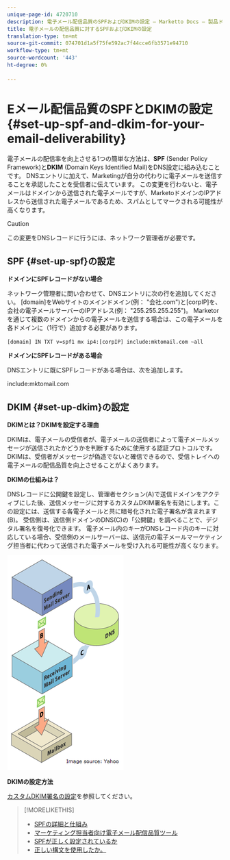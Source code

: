 ```yaml
---
unique-page-id: 4720710
description: 電子メール配信品質のSPFおよびDKIMの設定 — Marketto Docs — 製品ドキュメント
title: 電子メールの配信品質に対するSPFおよびDKIMの設定
translation-type: tm+mt
source-git-commit: 074701d1a5f75fe592ac7f44cce6fb3571e94710
workflow-type: tm+mt
source-wordcount: '443'
ht-degree: 0%

---
```



# Eメール配信品質のSPFとDKIMの設定{#set-up-spf-and-dkim-for-your-email-deliverability}

電子メールの配信率を向上させる1つの簡単な方法は、**SPF** (Sender Policy Framework)と&#x200B;**DKIM** (Domain Keys Identified Mail)をDNS設定に組み込むことです。 DNSエントリに加えて、Marketingが自分の代わりに電子メールを送信することを承認したことを受信者に伝えています。 この変更を行わないと、電子メールはドメインから送信された電子メールですが、MarketoドメインのIPアドレスから送信された電子メールであるため、スパムとしてマークされる可能性が高くなります。

>[!CAUTION]
>
>この変更をDNSレコードに行うには、ネットワーク管理者が必要です。

## SPF {#set-up-spf}の設定

**ドメインにSPFレコードがない場合**

ネットワーク管理者に問い合わせて、DNSエントリに次の行を追加してください。 [domain]をWebサイトのメインドメイン(例： &quot;会社.com&quot;)と[corpIP]を、会社の電子メールサーバーのIPアドレス(例： &quot;255.255.255.255&quot;)。 Marketorを通じて複数のドメインからの電子メールを送信する場合は、この電子メールを各ドメインに（1行で）追加する必要があります。

`[domain] IN TXT v=spf1 mx ip4:[corpIP] include:mktomail.com ~all`

**ドメインにSPFレコードがある場合**

DNSエントリに既にSPFレコードがある場合は、次を追加します。

include:mktomail.com

## DKIM {#set-up-dkim}の設定

**DKIMとは？DKIMを設定する理由**

DKIMは、電子メールの受信者が、電子メールの送信者によって電子メールメッセージが送信されたかどうかを判断するために使用する認証プロトコルです。 DKIMは、受信者がメッセージが偽造でないと確信できるので、受信トレイへの電子メールの配信品質を向上させることがよくあります。

**DKIMの仕組みは？**

DNSレコードに公開鍵を設定し、管理者セクション(A)で送信ドメインをアクティブにした後、送信メッセージに対するカスタムDKIM署名を有効にします。この設定には、送信する各電子メールと共に暗号化された電子署名が含まれます(B)。 受信側は、送信側ドメインのDNS(C)の「公開鍵」を調べることで、デジタル署名を復号化できます。 電子メール内のキーがDNSレコード内のキーに対応している場合、受信側のメールサーバーは、送信元の電子メールマーケティング担当者に代わって送信された電子メールを受け入れる可能性が高くなります。

![](assets/image2015-1-12-13-3a56-3a55.png)

**DKIMの設定方法**

[カスタムDKIM署名の設定](/help/marketo/product-docs/email-marketing/deliverability/set-up-a-custom-dkim-signature.md)を参照してください。

>[!MORELIKETHIS]
>
>* [SPFの詳細と仕組み](https://www.open-spf.org/Introduction/)
>* [マーケティング担当者向け電子メール配信品質ツール](https://www.marketo.com/software/email-marketing/email-deliverability/)
>* [SPFが正しく設定されているか](https://www.kitterman.com/spf/validate.html)
>* [正しい構文を使用したか。](https://www.open-spf.org/SPF_Record_Syntax/)

